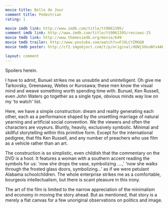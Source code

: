 ```yaml
---
movie title: Belle de Jour
comment title: Pedestrian
rating: 1

movie imdb link: http://www.imdb.com/title/tt0061395/
comment imdb link: http://www.imdb.com/title/tt0061395/reviews-25
movie tmdb link: http://www.themoviedb.org/movie/649
movie tmdb trailer: http://www.youtube.com/watch?v=FJXLCYZMGQ8
movie tmdb poster: http://cf2.imgobject.com/t/p/original/dOWjSOnuNYv4AERCiuQQ2bKwZQc.jpg

layout: comment
---
```


Spoilers herein.

I have to admit, Bunuel strikes me as unsubtle and unintelligent. Oh give me Tarkovsky, Greenaway, Welles or Kurosawa; these men know the visual mind and weave something worth spending time with. Bunuel, Ken Russell, even John Waters go together as a single type, obvious minds way low on my 'to watch' list.

Here, we have a simple construction: dream and reality generating each other, each as a performance shaped by the unsettling marriage of natural yearning and artificial social convention. We the viewers and often the characters are voyeurs. Bluntly, heavily, exclusively symbolic. Minimal and skillful storytelling within this primitive form. Except for the international pedigree, that fits Ken Russell, and any number of preachers who use film as a vehicle rather than an art.

The construction is so simplistic, even childish that the commentary on the DVD is a hoot. It features a woman with a southern accent reading the symbols for us: 'now she drops the vase, symbolizing ....,' 'now she walks through the frosted glass doors, symbolizing...' as if we were petulant Alabama schoolchildren. The whole enterprise strikes me as a comfortable, bourgeois intellectualism, but there is scant pleasure in this irony.

The art of the film is limited to the narrow appreciation of the minimalism and economy in moving the story ahead. But as mentioned, that story is a merely a flat canvas for a few unoriginal observations on politics and image.